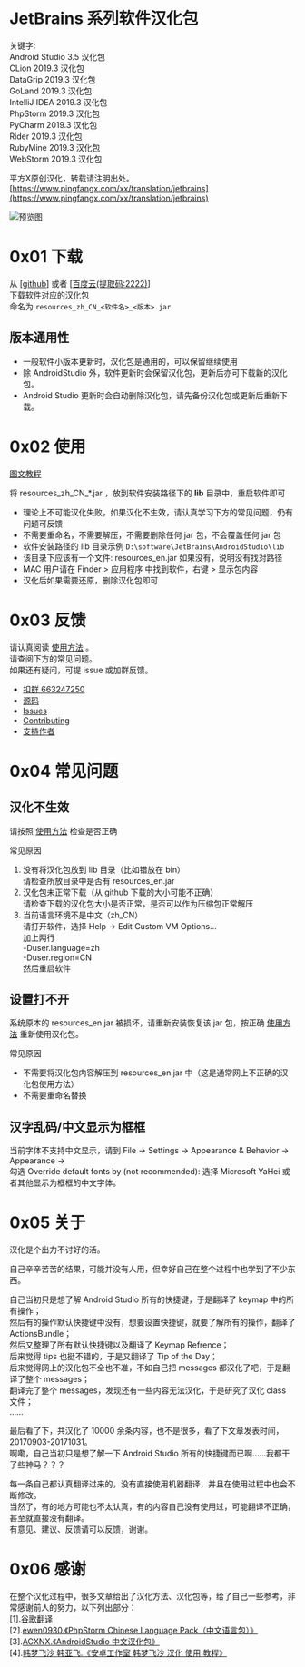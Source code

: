 # JetBrains 系列软件汉化包  
关键字:  
Android Studio 3.5 汉化包  
CLion 2019.3 汉化包  
DataGrip 2019.3 汉化包  
GoLand 2019.3 汉化包  
IntelliJ IDEA 2019.3 汉化包  
PhpStorm 2019.3 汉化包  
PyCharm 2019.3 汉化包  
Rider 2019.3 汉化包  
RubyMine 2019.3 汉化包  
WebStorm 2019.3 汉化包  


平方X原创汉化，转载请注明出处。  
[https://www.pingfangx.com/xx/translation/jetbrains](https://www.pingfangx.com/xx/translation/jetbrains)  

![预览图](https://pingfangx.github.io/resource/blogx/2421.1.png)


# 0x01 下载
从 [[github](https://www.pingfangx.com/xx/translation/jetbrains/download/github)]
或者 [[百度云(提取码:2222)](https://www.pingfangx.com/xx/translation/jetbrains/download/baidu)]  
下载软件对应的汉化包  
命名为 `resources_zh_CN_<软件名>_<版本>.jar`

## 版本通用性
* 一般软件小版本更新时，汉化包是通用的，可以保留继续使用
* 除 AndroidStudio 外，软件更新时会保留汉化包，更新后亦可下载新的汉化包。  
* Android Studio 更新时会自动删除汉化包，请先备份汉化包或更新后重新下载。

# 0x02 使用
[图文教程](https://www.pingfangx.com/xx/translation/jetbrains/usage/image)  

将 resources_zh_CN_\*.jar ，放到软件安装路径下的 **lib** 目录中，重启软件即可  
* 理论上不可能汉化失败，如果汉化不生效，请认真学习下方的常见问题，仍有问题可反馈
* 不需要重命名，不需要解压，不需要删除任何 jar 包，不会覆盖任何 jar 包
* 软件安装路径的 lib 目录示例 `D:\software\JetBrains\AndroidStudio\lib`
* 该目录下应该有一个文件: resources_en.jar 如果没有，说明没有找对路径
* MAC 用户请在 Finder > 应用程序 中找到软件，右键 > 显示包内容
* 汉化后如果需要还原，删除汉化包即可

# 0x03 反馈
请认真阅读 [使用方法] 。  
请查阅下方的常见问题。  
如果还有疑问，可提 issue 或加群反馈。

* [扣群 663247250](https://www.pingfangx.com/xx/translation/jetbrains/feedback/qqgroup)
* [源码](https://www.pingfangx.com/xx/translation/jetbrains/download/sources)
* [Issues](https://www.pingfangx.com/xx/translation/jetbrains/feedback/issues)
* [Contributing](https://www.pingfangx.com/xx/translation/jetbrains/feedback/contributing)
* [支持作者](https://www.pingfangx.com/xx/translation/jetbrains/feedback/support)

# 0x04 常见问题
## 汉化不生效
请按照 [使用方法] 检查是否正确

常见原因
1. 没有将汉化包放到 lib 目录（比如错放在 bin）  
请检查所放目录中是否有 resources_en.jar
0. 汉化包未正常下载（从 github 下载的大小可能不正确）  
请检查下载的汉化包大小是否正常，是否可以作为压缩包正常解压
0. 当前语言环境不是中文（zh_CN）  
请打开软件，选择 Help → Edit Custom VM Options...  
加上两行  
    -Duser.language=zh  
    -Duser.region=CN  
然后重启软件


## 设置打不开
系统原本的 resources_en.jar 被损坏，请重新安装恢复该 jar 包，按正确 [使用方法] 重新使用汉化包。

常见原因
* 不需要将汉化包内容解压到 resources_en.jar 中（这是通常网上不正确的汉化包使用方法）
* 不需要重命名替换

## 汉字乱码/中文显示为框框
当前字体不支持中文显示，请到 File → Settings → Appearance & Behavior → Appearance →  
勾选 Override default fonts by (not recommended):
选择 Microsoft YaHei 或者其他显示为框框的中文字体。

# 0x05 关于
汉化是个出力不讨好的活。  

自己辛辛苦苦的结果，可能并没有人用，但幸好自己在整个过程中也学到了不少东西。

自己当初只是想了解 Android Studio 所有的快捷键，于是翻译了 keymap 中的所有操作；  
然后有的操作默认快捷键中没有，想要设置快捷键，就要了解所有的操作，翻译了 ActionsBundle；  
然后又整理了所有默认快捷键以及翻译了 Keymap Refrence；  
后来觉得 tips 也挺不错的，于是又翻译了 Tip of the Day；  
后来觉得网上的汉化包不全也不准，不如自己把 messages 都汉化了吧，于是翻译了整个 messages；  
翻译完了整个 messages，发现还有一些内容无法汉化，于是研究了汉化 class 文件；  
……

最后看了下，共汉化了 10000 余条内容，也不是很多，看了下文章发表时间，20170903-20171031。  
啊嘞，自己当初只是想了解一下 Android Studio 所有的快捷键而已啊……我都干了些神马？？？

每一条自己都认真翻译过来的，没有直接使用机器翻译，并且在使用过程中也会不断修改。  
当然了，有的地方可能也不太认真，有的内容自己没有使用过，可能翻译不正确，甚至就直接没有翻译。  
有意见、建议、反馈请可以反馈，谢谢。

# 0x06 感谢  
在整个汉化过程中，很多文章给出了汉化方法、汉化包等，给了自己一些参考，非常感谢前人的努力，以下列出部分：  
[1].[谷歌翻译](https://translate.google.cn/)  
[2].[ewen0930.《PhpStorm Chinese Language Pack（中文语言包）》](https://github.com/ewen0930)  
[3].[ACXNX.《AndroidStudio 中文汉化包》](https://github.com/ACXNX/AndroidStudio-ChineseLanguagePackage)  
[4].[韩梦飞沙 韩亚飞.《安卓工作室 韩梦飞沙 汉化 使用 教程》](http://www.cnblogs.com/yue31313/p/7464727.html)  

[使用方法]: https://www.pingfangx.com/xx/translation/jetbrains/usage (使用方法)